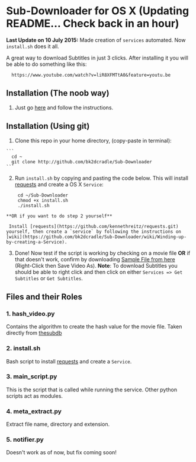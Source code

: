 # Sub-Downloader for OS X (Updating README... Check back in an hour)

**Last Update on 10 July 2015:** Made creation of `services` automated. Now `install.sh` does it all.

A great way to download Subtitles in just 3 clicks. After installing it you will be able to do something like this:

    
      https://www.youtube.com/watch?v=liR8XFMTtA0&feature=youtu.be
    
## Installation (The noob way)
  1. Just go [here](http://bk2dcradle.github.io/Sub-Downloader) and follow the instructions.

## Installation (Using git)
  
  1. Clone this repo in your home directory, (copy-paste in terminal):
    
    ```
      cd ~ 
      git clone http://github.com/bk2dcradle/Sub-Downloader
    ```
    
  2. Run `install.sh` by copying and pasting the code below. This will install [requests](https://github.com/kennethreitz/requests.git) and create a OS X `Service`: 
  
     ```
      cd ~/Sub-Downloader
      chmod +x install.sh
      ./install.sh
     ```
    **OR if you want to do step 2 yourself**
     
     Install [requests](https://github.com/kennethreitz/requests.git) yourself, then create a `service` by following the instructions on [wiki](https://github.com/bk2dcradle/Sub-Downloader/wiki/Winding-up-by-creating-a-Service).
     
  3. Done! Now test if the script is working by checking on a movie file **OR** if that doesn't work, confirm by downloading [Sample File from here](http://thesubdb.com/api/samples/dexter.mp4) (Right-Click then Save Video As).
  **Note**: To download Subtitles you should be able to right click and then click on either `Services => Get Subtitles` or `Get Subtitles`.

## Files and their Roles
### 1. hash_video.py
  Contains the algorithm to create the hash value for the movie file. Taken directly from [thesubdb](http://thesubdb.com/)
  
### 2. install.sh
  Bash script to install [requests](https://github.com/kennethreitz/requests.git) and create a `Service`.
  
### 3. main_script.py
  This is the script that is called while running the service. Other python scripts act as modules.
  
### 4. meta_extract.py
  Extract file name, directory and extension.
  
### 5. notifier.py
  Doesn't work as of now, but fix coming soon!

